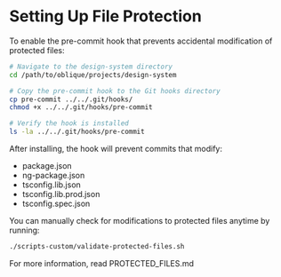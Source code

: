 # Setting Up File Protection

To enable the pre-commit hook that prevents accidental modification of protected files:

```bash
# Navigate to the design-system directory
cd /path/to/oblique/projects/design-system

# Copy the pre-commit hook to the Git hooks directory
cp pre-commit ../../.git/hooks/
chmod +x ../../.git/hooks/pre-commit

# Verify the hook is installed
ls -la ../../.git/hooks/pre-commit
```

After installing, the hook will prevent commits that modify:
- package.json
- ng-package.json
- tsconfig.lib.json
- tsconfig.lib.prod.json
- tsconfig.spec.json

You can manually check for modifications to protected files anytime by running:

```bash
./scripts-custom/validate-protected-files.sh
```

For more information, read PROTECTED_FILES.md
